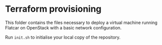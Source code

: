 # Terraform provisioning

This folder contains the files necessary to deploy a virtual machine running Flatcar on OpenStack with a basic network configuration.

Run `init.sh` to initialise your local copy of the repository.